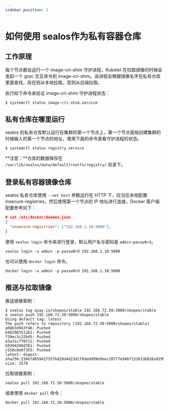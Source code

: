 ```yaml
---
sidebar_position: 2
---
```


# 如何使用 sealos作为私有容器仓库

## 工作原理

每个节点都会运行一个 image-cri-shim 守护进程，Kubelet 在拉取镜像的时候会发起一个 grpc 交互命令到 image-cri-shim。该进程会根据镜像名字在私有仓库里面查找，存在则从本地拉取，否则从远端拉取。

执行如下命令来验证 image-cri-shim 守护进程状态：

```shell
$ systemctl status image-cri-shim.service 
```

## 私有仓库在哪里运行

sealos 的私有仓库默认运行在集群的第一个节点上，第一个节点是指创建集群的时候输入的第一个节点的地址，使用下面的命令查看守护进程的状态。

```shell
$ systemctl status registry.service 
```

**注意：**仓库的数据保存在 `/var/lib/sealos/data/default/rootfs/registry/` 目录下。

## 登录私有容器镜像仓库

sealos 私有仓库使用 `--net host` 参数运行在 HTTP 下，应当在本地配置 insecure-registries，然后使用第一个节点的 IP 地址进行连接，Docker 客户端配置参考如下：

```json
# cat /etc/docker/daemon.json 
{
  "insecure-registries": ["192.168.1.10:5000"],
}
```

使用 `sealos login` 命令来进行登录，默认用户名与密码是 `admin:passw0rd`。

```shell
sealos login -u admin -p passw0rd 192.168.1.10:5000
```

也可以使用 `docker login` 命令。

```shell
docker login -u admin -p passw0rd 192.168.1.10:5000 
```

## 推送与拉取镜像

推送镜像案例：

```shell
$ sealos tag quay.io/skopeo/stable 192.168.72.50:5000/skopeo/stable
$ sealos push 192.168.72.50:5000/skopeo/stable
Using default tag: latest
The push refers to repository [192.168.72.50:5000/skopeo/stable]
a98b3d943f46: Pushed 
b48290351261: Pushed 
f39ec3c22bd5: Pushed 
e5a31cf70f11: Pushed 
b9394289d761: Pushed 
c550c8e0f355: Pushed 
latest: digest: sha256:238efd85942755fbd28d4d23d1f8dedd99e9eec20777e946f132633b826a9295 size: 1570
```

拉取镜像案例：

```shell
sealos pull 192.168.72.50:5000/skopeo/stable
```

或者使用 `docker pull` 命令：

```shell
docker pull 192.168.72.50:5000/skopeo/stable
```
